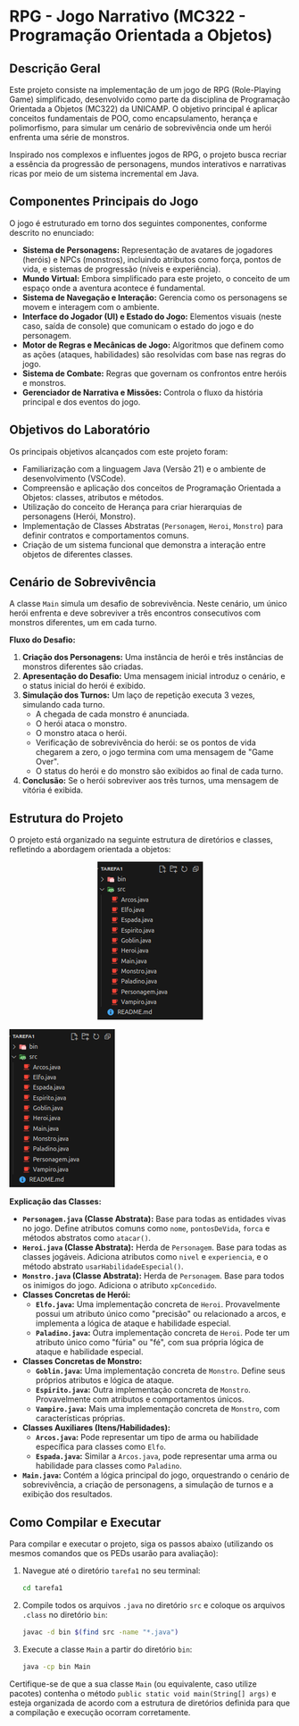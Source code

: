 # RPG - Jogo Narrativo (MC322 - Programação Orientada a Objetos)

## Descrição Geral

Este projeto consiste na implementação de um jogo de RPG (Role-Playing Game) simplificado, desenvolvido como parte da disciplina de Programação Orientada a Objetos (MC322) da UNICAMP. O objetivo principal é aplicar conceitos fundamentais de POO, como encapsulamento, herança e polimorfismo, para simular um cenário de sobrevivência onde um herói enfrenta uma série de monstros.

Inspirado nos complexos e influentes jogos de RPG, o projeto busca recriar a essência da progressão de personagens, mundos interativos e narrativas ricas por meio de um sistema incremental em Java.

## Componentes Principais do Jogo

O jogo é estruturado em torno dos seguintes componentes, conforme descrito no enunciado:

*   **Sistema de Personagens:** Representação de avatares de jogadores (heróis) e NPCs (monstros), incluindo atributos como força, pontos de vida, e sistemas de progressão (níveis e experiência).
*   **Mundo Virtual:** Embora simplificado para este projeto, o conceito de um espaço onde a aventura acontece é fundamental.
*   **Sistema de Navegação e Interação:** Gerencia como os personagens se movem e interagem com o ambiente.
*   **Interface do Jogador (UI) e Estado do Jogo:** Elementos visuais (neste caso, saída de console) que comunicam o estado do jogo e do personagem.
*   **Motor de Regras e Mecânicas de Jogo:** Algoritmos que definem como as ações (ataques, habilidades) são resolvidas com base nas regras do jogo.
*   **Sistema de Combate:** Regras que governam os confrontos entre heróis e monstros.
*   **Gerenciador de Narrativa e Missões:** Controla o fluxo da história principal e dos eventos do jogo.

## Objetivos do Laboratório

Os principais objetivos alcançados com este projeto foram:

*   Familiarização com a linguagem Java (Versão 21) e o ambiente de desenvolvimento (VSCode).
*   Compreensão e aplicação dos conceitos de Programação Orientada a Objetos: classes, atributos e métodos.
*   Utilização do conceito de Herança para criar hierarquias de personagens (Herói, Monstro).
*   Implementação de Classes Abstratas (`Personagem`, `Heroi`, `Monstro`) para definir contratos e comportamentos comuns.
*   Criação de um sistema funcional que demonstra a interação entre objetos de diferentes classes.

## Cenário de Sobrevivência

A classe `Main` simula um desafio de sobrevivência. Neste cenário, um único herói enfrenta e deve sobreviver a três encontros consecutivos com monstros diferentes, um em cada turno.

**Fluxo do Desafio:**

1.  **Criação dos Personagens:** Uma instância de herói e três instâncias de monstros diferentes são criadas.
2.  **Apresentação do Desafio:** Uma mensagem inicial introduz o cenário, e o status inicial do herói é exibido.
3.  **Simulação dos Turnos:** Um laço de repetição executa 3 vezes, simulando cada turno.
    *   A chegada de cada monstro é anunciada.
    *   O herói ataca o monstro.
    *   O monstro ataca o herói.
    *   Verificação de sobrevivência do herói: se os pontos de vida chegarem a zero, o jogo termina com uma mensagem de "Game Over".
    *   O status do herói e do monstro são exibidos ao final de cada turno.
4.  **Conclusão:** Se o herói sobreviver aos três turnos, uma mensagem de vitória é exibida.

## Estrutura do Projeto

O projeto está organizado na seguinte estrutura de diretórios e classes, refletindo a abordagem orientada a objetos:
<p align="center">
  <img src="estrutura.png" alt="Estrutura do projeto"/>
</p>

![Estrutura do Projeto](estrutura.png)

**Explicação das Classes:**

*   **`Personagem.java` (Classe Abstrata):** Base para todas as entidades vivas no jogo. Define atributos comuns como `nome`, `pontosDeVida`, `forca` e métodos abstratos como `atacar()`.
*   **`Heroi.java` (Classe Abstrata):** Herda de `Personagem`. Base para todas as classes jogáveis. Adiciona atributos como `nivel` e `experiencia`, e o método abstrato `usarHabilidadeEspecial()`.
*   **`Monstro.java` (Classe Abstrata):** Herda de `Personagem`. Base para todos os inimigos do jogo. Adiciona o atributo `xpConcedido`.
*   **Classes Concretas de Herói:**
    *   **`Elfo.java`:** Uma implementação concreta de `Heroi`. Provavelmente possui um atributo único como "precisão" ou relacionado a arcos, e implementa a lógica de ataque e habilidade especial.
    *   **`Paladino.java`:** Outra implementação concreta de `Heroi`. Pode ter um atributo único como "fúria" ou "fé", com sua própria lógica de ataque e habilidade especial.
*   **Classes Concretas de Monstro:**
    *   **`Goblin.java`:** Uma implementação concreta de `Monstro`. Define seus próprios atributos e lógica de ataque.
    *   **`Espirito.java`:** Outra implementação concreta de `Monstro`. Provavelmente com atributos e comportamentos únicos.
    *   **`Vampiro.java`:** Mais uma implementação concreta de `Monstro`, com características próprias.
*   **Classes Auxiliares (Itens/Habilidades):**
    *   **`Arcos.java`:** Pode representar um tipo de arma ou habilidade específica para classes como `Elfo`.
    *   **`Espada.java`:** Similar a `Arcos.java`, pode representar uma arma ou habilidade para classes como `Paladino`.
*   **`Main.java`:** Contém a lógica principal do jogo, orquestrando o cenário de sobrevivência, a criação de personagens, a simulação de turnos e a exibição dos resultados.

## Como Compilar e Executar

Para compilar e executar o projeto, siga os passos abaixo (utilizando os mesmos comandos que os PEDs usarão para avaliação):

1.  Navegue até o diretório `tarefa1` no seu terminal:
    ```bash
    cd tarefa1
    ```
2.  Compile todos os arquivos `.java` no diretório `src` e coloque os arquivos `.class` no diretório `bin`:
    ```bash
    javac -d bin $(find src -name "*.java")
    ```
3.  Execute a classe `Main` a partir do diretório `bin`:
    ```bash
    java -cp bin Main
    ```

Certifique-se de que a sua classe `Main` (ou equivalente, caso utilize pacotes) contenha o método `public static void main(String[] args)` e esteja organizada de acordo com a estrutura de diretórios definida para que a compilação e execução ocorram corretamente.


